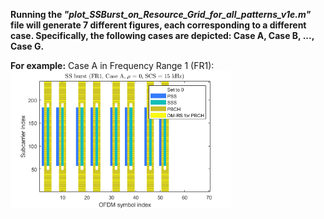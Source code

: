 **Running the _"plot_SSBurst_on_Resource_Grid_for_all_patterns_v1e.m"_ file will generate 7 different figures, each corresponding to a different case. Specifically, the following cases are depicted: Case A, Case B, ..., Case G.**

**For example:** Case A in Frequency Range 1 (FR1):
<img src="https://github.com/TiepMH/5G-NR-SSB-illustrations/blob/main/Resource_Allocation_for_CaseA.png" width="70%" height="70%">
